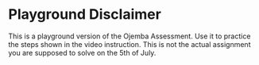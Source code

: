 # Playground Disclaimer

This is a playground version of the Ojemba Assessment. Use it to practice the steps shown in the video instruction. This is not the actual assignment you are supposed to solve on the 5th of July.
